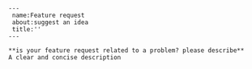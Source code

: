 
      ---
       name:Feature request
       about:suggest an idea
       title:''
      ---

      **is your feature request related to a problem? please describe**
      A clear and concise description
      